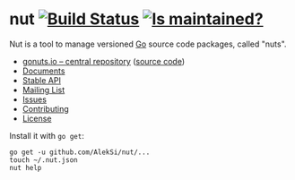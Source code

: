 nut [![Build Status](https://secure.travis-ci.org/AlekSi/nut.png?branch=develop)](https://travis-ci.org/AlekSi/nut) [![Is maintained?](http://stillmaintained.com/AlekSi/nut.png)](http://stillmaintained.com/AlekSi/nut)
===

Nut is a tool to manage versioned [Go](http://golang.org) source code packages, called "nuts".

* [gonuts.io – central repository](http://gonuts.io) ([source code](https://github.com/AlekSi/gonuts.io))
* [Documents](http://gonuts.io/-/doc)
* [Stable API](http://godoc.org/github.com/AlekSi/nut)
* [Mailing List](https://groups.google.com/group/gonuts-io)
* [Issues](https://github.com/AlekSi/nut/issues)
* [Contributing](https://github.com/AlekSi/nut/blob/develop/CONTRIBUTING.md)
* [License](https://github.com/AlekSi/nut/blob/develop/LICENSE)

Install it with `go get`:

	go get -u github.com/AlekSi/nut/...
	touch ~/.nut.json
	nut help
